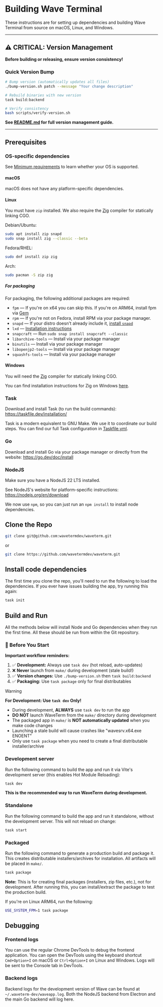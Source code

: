 # Building Wave Terminal

These instructions are for setting up dependencies and building Wave Terminal from source on macOS, Linux, and Windows.

---

## ⚠️ CRITICAL: Version Management

**Before building or releasing, ensure version consistency!**

### Quick Version Bump

```bash
# Bump version (automatically updates all files)
./bump-version.sh patch --message "Your change description"

# Rebuild binaries with new version
task build:backend

# Verify consistency
bash scripts/verify-version.sh
```

**See [README.md](README.md#-version-management--critical---read-this) for full version management guide.**

---

## Prerequisites

### OS-specific dependencies

See [Minimum requirements](README.md#minimum-requirements) to learn whether your OS is supported.

#### macOS

macOS does not have any platform-specific dependencies.

#### Linux

You must have `zip` installed. We also require the [Zig](https://ziglang.org/) compiler for statically linking CGO.

Debian/Ubuntu:

```sh
sudo apt install zip snapd
sudo snap install zig --classic --beta
```

Fedora/RHEL:

```sh
sudo dnf install zip zig
```

Arch:

```sh
sudo pacman -S zip zig
```

##### For packaging

For packaging, the following additional packages are required:

- `fpm` &mdash; If you're on x64 you can skip this. If you're on ARM64, install fpm via [Gem](https://rubygems.org/gems/fpm)
- `rpm` &mdash; If you're not on Fedora, install RPM via your package manager.
- `snapd` &mdash; If your distro doesn't already include it, [install `snapd`](https://snapcraft.io/docs/installing-snapd)
- `lxd` &mdash; [Installation instructions](https://canonical.com/lxd/install)
- `snapcraft` &mdash; Run `sudo snap install snapcraft --classic`
- `libarchive-tools` &mdash; Install via your package manager
- `binutils` &mdash; Install via your package manager
- `libopenjp2-tools` &mdash; Install via your package manager
- `squashfs-tools` &mdash; Install via your package manager

#### Windows

You will need the [Zig](https://ziglang.org/) compiler for statically linking CGO.

You can find installation instructions for Zig on Windows [here](https://ziglang.org/learn/getting-started/#managers).

### Task

Download and install Task (to run the build commands): https://taskfile.dev/installation/

Task is a modern equivalent to GNU Make. We use it to coordinate our build steps. You can find our full Task configuration in [Taskfile.yml](Taskfile.yml).

### Go

Download and install Go via your package manager or directly from the website: https://go.dev/doc/install

### NodeJS

Make sure you have a NodeJS 22 LTS installed.

See NodeJS's website for platform-specific instructions: https://nodejs.org/en/download

We now use `npm`, so you can just run an `npm install` to install node dependencies.

## Clone the Repo

```sh
git clone git@github.com:wavetermdev/waveterm.git
```

or

```sh
git clone https://github.com/wavetermdev/waveterm.git
```

## Install code dependencies

The first time you clone the repo, you'll need to run the following to load the dependencies. If you ever have issues building the app, try running this again:

```sh
task init
```
## Build and Run

All the methods below will install Node and Go dependencies when they run the first time. All these should be run from within the Git repository.

### 🎯 Before You Start

**Important workflow reminders:**
1. ✅ **Development:** Always use `task dev` (hot reload, auto-updates)
2. ❌ **Never** launch from `make/` during development (stale build!)
3. ✅ **Version changes:** Use `./bump-version.sh` then `task build:backend`
4. ✅ **Packaging:** Use `task package` only for final distributables

> [!WARNING]
> **For Development: Use `task dev` Only!**
>
> - During development, **ALWAYS** use `task dev` to run the app
> - **DO NOT** launch WaveTerm from the `make/` directory during development
> - The packaged app in `make/` is **NOT automatically updated** when you make code changes
> - Launching a stale build will cause crashes like "wavesrv.x64.exe ENOENT"
> - Only use `task package` when you need to create a final distributable installer/archive

### Development server

Run the following command to build the app and run it via Vite's development server (this enables Hot Module Reloading):

```sh
task dev
```

**This is the recommended way to run WaveTerm during development.**

### Standalone

Run the following command to build the app and run it standalone, without the development server. This will not reload on change:

```sh
task start
```

### Packaged

Run the following command to generate a production build and package it. This creates distributable installers/archives for installation. All artifacts will be placed in `make/`.

```sh
task package
```

**Note:** This is for creating final packages (installers, zip files, etc.), not for development. After running this, you can install/extract the package to test the production build.

If you're on Linux ARM64, run the following:

```sh
USE_SYSTEM_FPM=1 task package
```

## Debugging

### Frontend logs

You can use the regular Chrome DevTools to debug the frontend application. You can open the DevTools using the keyboard shortcut `Cmd+Option+I` on macOS or `Ctrl+Option+I` on Linux and Windows. Logs will be sent to the Console tab in DevTools.

### Backend logs

Backend logs for the development version of Wave can be found at `~/.waveterm-dev/waveapp.log`. Both the NodeJS backend from Electron and the main Go backend will log here.
